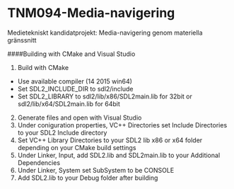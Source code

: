 # TNM094-Media-navigering
Medietekniskt kandidatprojekt: Media-navigering genom materiella gränssnitt




####Building with CMake and Visual Studio
1. Build with CMake 
  * Use available compiler (14 2015 win64)
  * Set SDL2_INCLUDE_DIR to sdl2/include
  * Set SDL2_LIBRARY to sdl2/lib/x86/SDL2main.lib for 32bit or sdl2/lib/x64/SDL2main.lib for 64bit
2. Generate files and open with Visual Studio
3. Under coniguration properties, VC++ Directories set Include Directories to your SDL2 Include directory
4. Set VC++ Library Directories to your SDL2 lib x86 or x64 folder depending on your CMake build settings
5. Under Linker, Input, add SDL2.lib and SDL2main.lib to your Additional Dependencies 
6. Under Linker, System set SubSystem to be CONSOLE
7. Add SDL2.lib to your Debug folder after building
